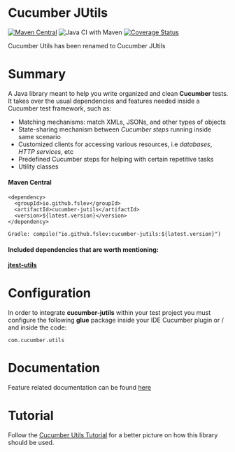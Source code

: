 # Cucumber JUtils

[![Maven Central](https://img.shields.io/maven-central/v/io.github.fslev/cucumber-jutils.svg?label=Maven%20Central)](https://search.maven.org/search?q=g:%22io.github.fslev%22%20AND%20a:%22cucumber-jutils%22)
![Java CI with Maven](https://github.com/fslev/cucumber-utils/workflows/Java%20CI%20with%20Maven/badge.svg?branch=master)
[![Coverage Status](https://coveralls.io/repos/github/fslev/cucumber-utils/badge.svg?branch=master)](https://coveralls.io/github/fslev/cucumber-utils?branch=master)

Cucumber Utils has been renamed to Cucumber JUtils

# Summary
A Java library meant to help you write organized and clean **Cucumber** tests.  
It takes over the usual dependencies and features needed inside a Cucumber test framework, such as:  
* Matching mechanisms: match XMLs, JSONs, and other types of objects  
* State-sharing mechanism between _Cucumber steps_ running inside same scenario   
* Customized clients for accessing various resources, i.e _databases_, _HTTP services_, etc  
* Predefined Cucumber steps for helping with certain repetitive tasks  
* Utility classes           

#### Maven Central
```
<dependency>
  <groupId>io.github.fslev</groupId>
  <artifactId>cucumber-jutils</artifactId>
  <version>${latest.version}</version>
</dependency>

Gradle: compile("io.github.fslev:cucumber-jutils:${latest.version}")
```  

#### Included dependencies that are worth mentioning:
[**jtest-utils**](https://github.com/fslev/jtest-utils)

# Configuration
In order to integrate **cucumber-jutils** within your test project you must configure the following **glue** package inside your IDE Cucumber plugin or / and inside the code:
```
com.cucumber.utils
```  
# Documentation
Feature related documentation can be found [here](https://github.com/fslev/cucumber-utils/wiki)

# Tutorial
Follow the [Cucumber Utils Tutorial](https://github.com/fslev/cucumber-utils-tutorial) for a better picture on how this library should be used.  

